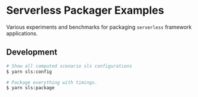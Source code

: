 Serverless Packager Examples
============================

Various experiments and benchmarks for packaging `serverless` framework applications.

## Development

```sh
# Show all computed scenario sls configurations
$ yarn sls:config

# Package everything with timings.
$ yarn sls:package
```
